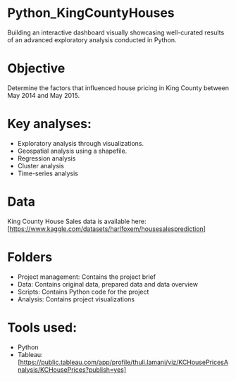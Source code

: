 # Python_KingCountyHouses
Building an interactive dashboard visually showcasing well-curated results of an advanced exploratory analysis conducted in Python.

# Objective
Determine the factors that influenced house pricing in King County between May 2014 and May 2015.

# Key analyses: 
* Exploratory analysis through visualizations.
* Geospatial analysis using a shapefile.
* Regression analysis
* Cluster analysis
* Time-series analysis 

# Data
King County House Sales data is available here:[https://www.kaggle.com/datasets/harlfoxem/housesalesprediction]


# Folders
* Project management: Contains the project brief
* Data: Contains original data, prepared data and data overview 
* Scripts: Contains Python code for the project
* Analysis: Contains project visualizations

# Tools used:
* Python
* Tableau: [https://public.tableau.com/app/profile/thuli.lamani/viz/KCHousePricesAnalysis/KCHousePrices?publish=yes]
